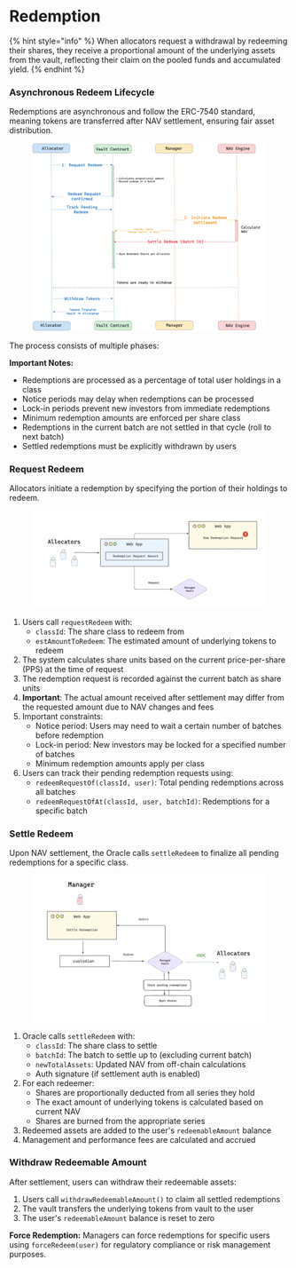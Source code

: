 # Redemption

{% hint style="info" %}
When allocators request a withdrawal by redeeming their shares, they receive a proportional amount of the underlying assets from the vault, reflecting their claim on the pooled funds and accumulated yield.
{% endhint %}

### Asynchronous Redeem Lifecycle

Redemptions are asynchronous and follow the ERC-7540 standard, meaning tokens are transferred after NAV settlement, ensuring fair asset distribution.&#x20;

<figure><img src="../../.gitbook/assets/redemption-lifecycle-overview.png" alt="" width="563"><figcaption></figcaption></figure>



The process consists of multiple phases:

**Important Notes:**
- Redemptions are processed as a percentage of total user holdings in a class
- Notice periods may delay when redemptions can be processed
- Lock-in periods prevent new investors from immediate redemptions
- Minimum redemption amounts are enforced per share class
- Redemptions in the current batch are not settled in that cycle (roll to next batch)
- Settled redemptions must be explicitly withdrawn by users

### Request Redeem

Allocators initiate a redemption by specifying the portion of their holdings to redeem.

<figure><img src="../../.gitbook/assets/redemption-request-flow.png" alt="" width="563"><figcaption></figcaption></figure>

1. Users call `requestRedeem` with:
   - `classId`: The share class to redeem from
   - `estAmountToRedeem`: The estimated amount of underlying tokens to redeem
2. The system calculates share units based on the current price-per-share (PPS) at the time of request
3. The redemption request is recorded against the current batch as share units
4. **Important**: The actual amount received after settlement may differ from the requested amount due to NAV changes and fees
5. Important constraints:
   - Notice period: Users may need to wait a certain number of batches before redemption
   - Lock-in period: New investors may be locked for a specified number of batches
   - Minimum redemption amounts apply per class
6. Users can track their pending redemption requests using:
   - `redeemRequestOf(classId, user)`: Total pending redemptions across all batches
   - `redeemRequestOfAt(classId, user, batchId)`: Redemptions for a specific batch



### Settle Redeem

Upon NAV settlement, the Oracle calls `settleRedeem` to finalize all pending redemptions for a specific class.

<figure><img src="../../.gitbook/assets/redemption-settlement-flow.png" alt="" width="563"><figcaption></figcaption></figure>

1. Oracle calls `settleRedeem` with:
   - `classId`: The share class to settle
   - `batchId`: The batch to settle up to (excluding current batch)
   - `newTotalAssets`: Updated NAV from off-chain calculations
   - Auth signature (if settlement auth is enabled)
2. For each redeemer:
   - Shares are proportionally deducted from all series they hold
   - The exact amount of underlying tokens is calculated based on current NAV
   - Shares are burned from the appropriate series
3. Redeemed assets are added to the user's `redeemableAmount` balance
4. Management and performance fees are calculated and accrued

### Withdraw Redeemable Amount

After settlement, users can withdraw their redeemable assets:

1. Users call `withdrawRedeemableAmount()` to claim all settled redemptions
2. The vault transfers the underlying tokens from vault to the user
3. The user's `redeemableAmount` balance is reset to zero

**Force Redemption:**
Managers can force redemptions for specific users using `forceRedeem(user)` for regulatory compliance or risk management purposes.
